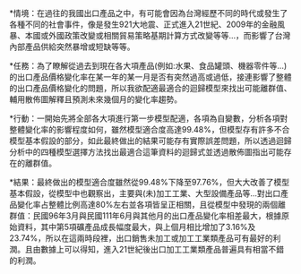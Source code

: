 *情境：在過往的我國出口產品之中，有可能會因為台灣經歷不同的時代或發生了各種不同的社會事件，像是發生921大地震、正式進入21世紀、2009年的金融風暴、本國或外國政策改變或相關貿易策略基期計算方式改變等等...，而影響了台灣內部產品供給突然暴增或短缺等等。

*任務：為了瞭解從過去到現在各大項產品(例如:水果、食品罐頭、機器零件等...)的出口產品價格變化率在某一年的某一月是否有突然過高或過低，接連影響了整體的出口產品價格變化的問題，所以我欲配適最適合的迴歸模型來找出可能離群值、輔用散佈圖解釋且預測未來幾個月的變化率趨勢。

*行動：一開始先將全部各大項進行第一步模型配適，各項為自變數，分析各項對整體變化率的影響程度如何，雖然模型適合度高達99.48%，但模型存有許多不合模型基本假設的部分，如此最終做出的結果可能存有實際誤差問題，所以透過迴歸分析中的四種模型選擇方法找出最適合這筆資料的迴歸式並透過散佈圖指出可能存在的離群值。

*結果：最終做出的模型適合度雖然從99.48%下降至97.76%，但大大改善了模型基本假設，從模型中也觀察出，主要與(未)加工工業、大型設備產品等...對出口產品變化率占整體比例高達80%左右並各項皆呈正相關，且從模型中發現的兩個離群值：民國96年3月與民國111年6月與其他月的出口產品變化率相差最大，根據原始資料，其中第5項礦產品成長幅度最大，與上個月相比增加了3.16%及23.74%，所以在這兩時段裡，出口銷售未加工或加工工業類產品可有最好的利潤。且由數據上可以得知，進入21世紀後出口加工工業類產品普遍具有相當不錯的利潤。

